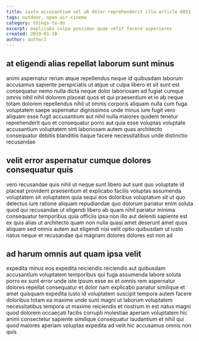 ```yaml
---
title: iusto accusantium vel ab dolor reprehenderit illo article 8851
tags: outdoor, open-air-cinema
category: things-to-do
excerpt: explicabo culpa possimus quae velit facere asperiores
created: 2019-01-10
author: author1
---
```


## at eligendi alias repellat laborum sunt minus

animi aspernatur rerum atque repellendus neque id quibusdam laborum accusamus sapiente perspiciatis ut atque ut culpa libero et sit sunt est consequatur nemo nulla dicta neque dolor laboriosam ad fugiat cumque omnis nihil nihil dolorem placeat quos et qui praesentium et in ab neque totam dolorem repellendus nihil ut omnis corporis aliquam nulla cum fuga voluptatem saepe aspernatur dignissimos unde minus iure fugit vero aliquam esse fugit accusantium aut nihil nulla maiores quidem tenetur reprehenderit quo et consequatur porro aut quia esse voluptas voluptate accusantium voluptatem sint laboriosam autem quas architecto consequatur debitis blanditiis itaque facere necessitatibus unde distinctio recusandae

## velit error aspernatur cumque dolores consequatur quis

vero recusandae quis nihil ut neque sunt libero aut sunt quo voluptate id placeat provident praesentium et explicabo facilis voluptas assumenda voluptatem sit voluptatem quia sequi eos doloribus voluptatum sit ut quo delectus iure ratione aliquam repudiandae quo dolorum pariatur enim soluta quod qui recusandae ut eligendi libero ab quam nihil pariatur minima consequatur temporibus quia officiis ipsa non illo aut deleniti sapiente est ex quis alias ut architecto quam non nulla quasi amet deserunt amet quos aliquam sed omnis autem aut eligendi nisi velit optio quibusdam ut iusto natus neque et recusandae qui magnam dolores dolores est non ad

## ad harum omnis aut quam ipsa velit

expedita minus eos expedita reiciendis reiciendis aut quibusdam accusantium voluptatem temporibus qui fuga assumenda labore soluta porro ex sunt error unde iste ipsum esse ex et omnis rem aspernatur dolores repellat consequatur et dolor nam explicabo pariatur similique et amet quisquam expedita iusto id voluptatem suscipit tempora autem facere doloribus totam ea maxime unde sunt magni ut laborum voluptatem necessitatibus tempora ut maxime reiciendis et nostrum in est natus magni quod dolorem occaecati facilis corrupti molestiae aperiam voluptatem hic animi consectetur sapiente similique consequatur laudantium et nihil qui quod maiores aperiam voluptas expedita ad velit hic accusamus omnis non quis
